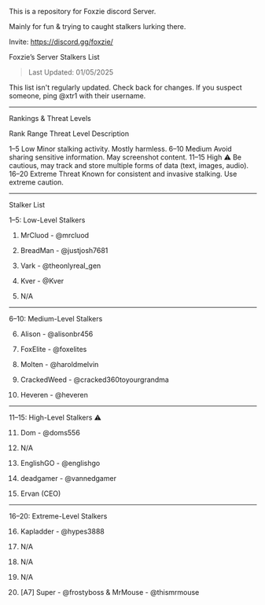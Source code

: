 This is a repository for Foxzie discord Server. 

Mainly for fun & trying to caught stalkers lurking there.


Invite: https://discord.gg/foxzie/


Foxzie’s Server Stalkers List

> Last Updated: 01/05/2025

This list isn't regularly updated. Check back for changes.
If you suspect someone, ping @xtr1 with their username.




---

Rankings & Threat Levels

Rank Range	Threat Level	Description


1–5	Low	Minor stalking activity. Mostly harmless.
6–10	Medium Avoid sharing sensitive information. May screenshot content.
11–15	High ⚠️	Be cautious, may track and store multiple forms of data (text, images, audio).
16–20	Extreme Threat Known for consistent and invasive stalking. Use extreme caution.



---

Stalker List

1–5: Low-Level Stalkers

1. MrCluod - @mrcluod


2. BreadMan - @justjosh7681


3. Vark - @theonlyreal_gen


4. Kver - @Kver


5. N/A




---

6–10: Medium-Level Stalkers

6. Alison - @alisonbr456


7. FoxElite - @foxelites


8. Molten - @haroldmelvin


9. CrackedWeed - @cracked360toyourgrandma


10. Heveren - @heveren




---

11–15: High-Level Stalkers ⚠️

11. Dom - @doms556


12. N/A


13. EnglishGO - @englishgo


14. deadgamer - @vannedgamer


15. Ervan (CEO)




---

16–20: Extreme-Level Stalkers

16. Kapladder - @hypes3888


17. N/A


18. N/A


19. N/A


20. [A7] Super - @frostyboss & MrMouse - @thismrmouse



